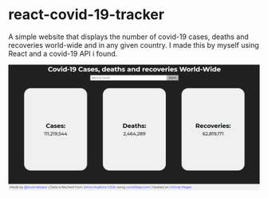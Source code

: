 # react-covid-19-tracker
A simple website that displays the number of covid-19 cases, deaths and recoveries world-wide and in any given country. I made this by myself using React and a covid-19 API i found.

![website screenshot](/covid19TrackerWebsiteImage.PNG)
